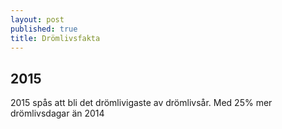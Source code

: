 ```yaml
---
layout: post
published: true
title: Drömlivsfakta
---
```



## 2015
2015 spås att bli det drömlivigaste av drömlivsår. Med 25% mer drömlivsdagar än 2014
